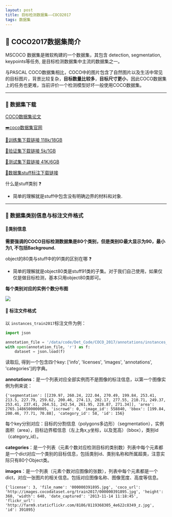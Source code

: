 ```yaml
---
layout: post
title: 目标检测数据集——COCO2017
tags: 数据集
---
```


## 🍉 COCO2017数据集简介

MSCOCO 数据集是微软构建的一个数据集，其包含 detection, segmentation, keypoints等任务, 是目标检测数据集中主流的数据集之一。

与PASCAL COCO数据集相比，COCO中的图片包含了自然图片以及生活中常见的目标图片，背景比较复杂，**目标数量比较多**，**目标尺寸更小**，因此COCO数据集上的任务也更难，当前评价一个检测模型好坏一般使用COCO数据集。

---


### 🍉 数据集下载

[COCO数据集论文](https://arxiv.org/pdf/1405.0312.pdf)

[➡️coco数据集官网](https://cocodataset.org/#download)

[🔄训练集下载链接 118k/18GB](http://images.cocodataset.org/zips/train2017.zip)

[🔄验证集下载链接 5k/1GB](http://images.cocodataset.org/zips/val2017.zip )

[🔄测试集下载链接 41K/6GB](http://images.cocodataset.org/zips/test2017.zip )

[🔄数据集stuff标注下载链接](http://images.cocodataset.org/annotations/stuff_annotations_trainval2017.zip)

什么是stuff类别 ❓
- 简单的理解就是stuff中包含没有明确边界的材料和对象.

---
### 🍉 数据集类别信息与标注文件格式

#### 🍉类别信息

**需要强调的COCO目标检测数据集是80个类别，但是类别ID最大显示为90，最小为1, 不包括Background.**

object的80类与stuff中的91类的区别在哪 ❓
- 简单的理解就是object80类是stuff91类的子集。对于我们自己使用，如果仅仅是做目标检测，基本只用object80类即可。

**每个类别对应的实例个数分布图**

<img src="http://tva1.sinaimg.cn/large/007d2DYjly1h3ocnnmdb1j31dc0b67c5.jpg"/>

#### 🍉 标注文件格式

以 `instances_train2017`标注文件为例：

```python
import json

annotation_file = '/data/code/Det_Code/COCO_2017/annotations/instances_train2017.json'
with open(annotation_file, 'r') as f:
    dataset = json.load(f)
```

读取后, 得到一个包含四个key: ['info', 'licenses', 'images', 'annotations', 'categories']的字典。

**annotations**：是一个列表对应全部实例而不是图像的标注信息，以第一个图像实例为例来说：
```
{'segmentation': [[239.97, 260.24, 222.04, 270.49, 199.84, 253.41, 213.5, 227.79, 259.62, 200.46, 274.13, 202.17, 277.55, 210.71, 249.37, 253.41, 237.41, 264.51, 242.54, 261.95, 228.87, 271.34]], 'area': 2765.1486500000005, 'iscrowd': 0, 'image_id': 558840, 'bbox': [199.84, 200.46, 77.71, 70.88], 'category_id': 58, 'id': 156}
```
每个key分别对应：目标的分割信息（polygons多边形）（segmentation），实例面积（area），目标边界框信息（左上角x,y坐标，以及宽高）（bbox），类别id（category_id）。

**categories**：是一个列表（元素个数对应检测目标的类别数）列表中每个元素都是一个dict对应一个类别的目标信息，包括类别id、类别名称和所属超类，注意实际只有80个Object类。

**images**：是一个列表（元素个数对应图像的张数），列表中每个元素都是一个dict，对应一张图片的相关信息。包括对应图像名称、图像宽度、高度等信息。
```
{'license': 3, 'file_name': '000000391895.jpg', 'coco_url': 'http://images.cocodataset.org/train2017/000000391895.jpg', 'height': 360, 'width': 640, 'date_captured': '2013-11-14 11:18:45', 'flickr_url': 'http://farm9.staticflickr.com/8186/8119368305_4e622c8349_z.jpg', 'id': 391895}
```
